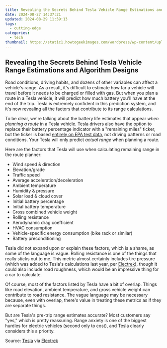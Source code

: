 ```yaml
---
title: Revealing the Secrets Behind Tesla Vehicle Range Estimations and Algorithm Designs
date: 2024-08-27 14:37:21
updated: 2024-08-29 11:59:13
tags:
  - cutting-edge
categories:
  - tech
thumbnail: https://static1.howtogeekimages.com/wordpress/wp-content/uploads/2023/11/52716322773_fc5fc4d866_o.jpg
---
```


## Revealing the Secrets Behind Tesla Vehicle Range Estimations and Algorithm Designs

Road conditions, driving habits, and dozens of other variables can affect a vehicle's range. As a result, it's difficult to estimate how far a vehicle will travel before it needs to be charged or filled with gas. But when you plan a route in a Tesla vehicle, it will predict how much battery you'll have at the end of the trip. Tesla is extremely confident in this prediction system, and it's now revealing all the factors that contribute to its range calculations.

 To be clear, we're talking about the battery life estimates that appear _when planning a route_ in a Tesla vehicle. Tesla drivers also have the option to replace their battery percentage indicator with a "remaining miles" ticker, but the ticker is based [entirely on EPA test data](https://www.tesla.com/support/range), not driving patterns or road conditions. Your Tesla will only predict _actual range_ when planning a route.

 Here are the factors that Tesla will use when calculating remaining range in the route planner:

* Wind speed & direction
* Elevation/grade
* Traffic speed
* Average acceleration/deceleration
* Ambient temperature
* Humidity & pressure
* Solar load & cloud cover
* Initial battery percentage
* Initial battery temperature
* Gross combined vehicle weight
* Rolling resistance
* Aerodynamic drag coefficient
* HVAC consumption
* Vehicle-specific energy consumption (bike rack or similar)
* Battery preconditioning

 Tesla did not expand upon or explain these factors, which is a shame, as some of the language is vague. Rolling resistance is one of the things that really sticks out to me. This metric almost certainly includes tire pressure (which was added to Tesla's calculations last year, per [Electrek](https://electrek.co/2022/07/27/tesla-doubles-down-better-range-estimates-with-tire-pressure-more/)), though it could also include road roughness, which would be an impressive thing for a car to calculate.

 Of course, most of the factors listed by Tesla have a bit of overlap. Things like road elevation, ambient temperature, and gross vehicle weight can contribute to road resistance. The vague language may be necessary because, even with overlap, there's value in treating these metrics as if they are separate things.

 But are Tesla's pre-trip range estimates accurate? Most customers say "yes," which is pretty reassuring. Range anxiety is one of the biggest hurdles for electric vehicles (second only to cost), and Tesla clearly considers this a priority.

 Source: [Tesla](https://twitter.com/tesla%5Fna/status/1724219305250709508) via [Electrek](https://electrek.co/2023/11/14/tesla-reveals-everything-affects-range-calculation/)

<ins class="adsbygoogle"
     style="display:block"
     data-ad-format="autorelaxed"
     data-ad-client="ca-pub-7571918770474297"
     data-ad-slot="1223367746"></ins>



<ins class="adsbygoogle"
     style="display:block"
     data-ad-client="ca-pub-7571918770474297"
     data-ad-slot="8358498916"
     data-ad-format="auto"
     data-full-width-responsive="true"></ins>
